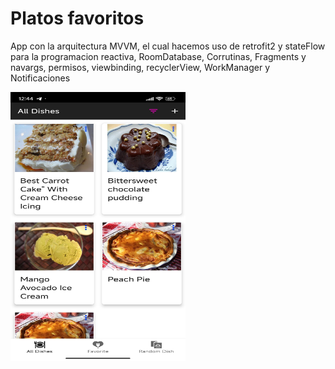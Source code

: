 # Platos favoritos

App con la arquitectura MVVM, el cual hacemos uso de retrofit2 y stateFlow para la programacion reactiva, RoomDatabase, Corrutinas, Fragments y navargs, permisos, viewbinding, recyclerView, WorkManager y Notificaciones




<a href="https://youtube.com/shorts/VveFfnuuBWw?feature=share" target="_blank">
    <img src="https://github.com/JuanSebastian07/PlatosFavoritos/blob/main/Screenshots/ScreenshotApp.jpg" alt="Descripción del Video" width="280" height="430" />
</a>


